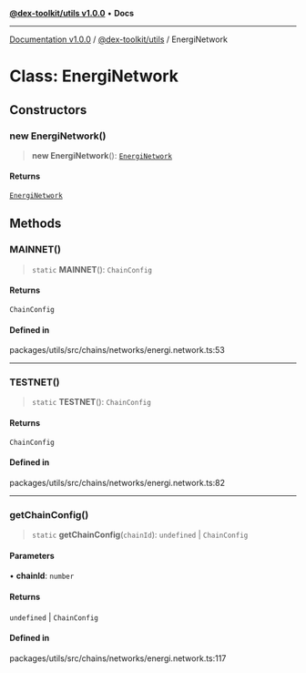 [**@dex-toolkit/utils v1.0.0**](../README.md) • **Docs**

***

[Documentation v1.0.0](../../../packages.md) / [@dex-toolkit/utils](../README.md) / EnergiNetwork

# Class: EnergiNetwork

## Constructors

### new EnergiNetwork()

> **new EnergiNetwork**(): [`EnergiNetwork`](EnergiNetwork.md)

#### Returns

[`EnergiNetwork`](EnergiNetwork.md)

## Methods

### MAINNET()

> `static` **MAINNET**(): `ChainConfig`

#### Returns

`ChainConfig`

#### Defined in

packages/utils/src/chains/networks/energi.network.ts:53

***

### TESTNET()

> `static` **TESTNET**(): `ChainConfig`

#### Returns

`ChainConfig`

#### Defined in

packages/utils/src/chains/networks/energi.network.ts:82

***

### getChainConfig()

> `static` **getChainConfig**(`chainId`): `undefined` \| `ChainConfig`

#### Parameters

• **chainId**: `number`

#### Returns

`undefined` \| `ChainConfig`

#### Defined in

packages/utils/src/chains/networks/energi.network.ts:117
